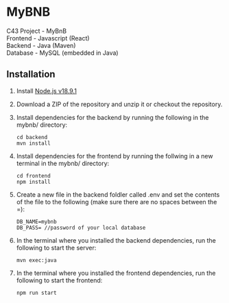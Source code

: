 # MyBNB
C43 Project - MyBnB\
Frontend - Javascript (React)\
Backend - Java (Maven)\
Database - MySQL (embedded in Java)
## Installation
1. Install [Node.js v18.9.1](https://nodejs.org/en/download/current/)
2. Download a ZIP of the repository and unzip it or checkout the repository.
3. Install dependencies for the backend by running the following in the mybnb/ directory:
   ```
   cd backend
   mvn install
   ```

4. Install dependencies for the frontend by running the follwing in a new terminal in the mybnb/ directory:
   ```
   cd frontend
   npm install
   ```
3. Create a new file in the backend foldler called .env and set the contents of the file to the following (make sure there are no spaces between the =):
   ```
   DB_NAME=mybnb
   DB_PASS= //password of your local database
   ```


4. In the terminal where you installed the backend dependencies, run the following to start the server:
   ```
   mvn exec:java
   ```
5. In the terminal where you installed the frontend dependencies, run the following to start the frontend:

   ```
   npm run start
   ```
